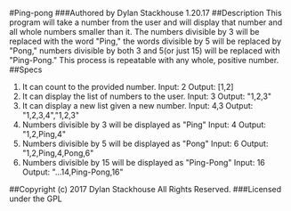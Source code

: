 #Ping-pong
###Authored by Dylan Stackhouse 1.20.17
##Description
This program will take a number from the user and will display that number and all whole numbers smaller than it. The numbers divisible by 3 will be replaced with the word "Ping," the words divisible by 5 will be replaced by "Pong," numbers divisible by both 3 and 5(or just 15) will be replaced with "Ping-Pong." This process is repeatable with any whole, positive number.
##Specs
1. It can count to the provided number. Input: 2 Output: [1,2]
2. It can display the list of numbers to the user. Input: 3 Output: "1,2,3"
3. It can display a new list given a new number. Input: 4,3 Output: "1,2,3,4","1,2,3"
4. Numbers divisible by 3 will be displayed as "Ping" Input: 4 Output: "1,2,Ping,4"
5. Numbers divisible by 5 will be displayed as "Pong" Input: 6 Output: "1,2,Ping,4,Pong,6"
6. Numbers divisible by 15 will be displayed as "Ping-Pong" Input: 16 Output: "...14,Ping-Pong,16"


##Copyright (c) 2017 Dylan Stackhouse All Rights Reserved.
###Licensed under the GPL
